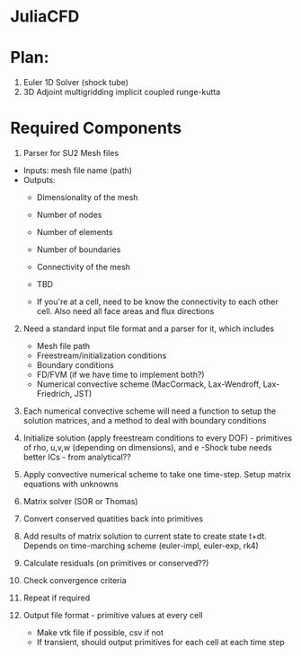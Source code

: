 # JuliaCFD

# Plan:
1. Euler 1D Solver (shock tube)
2. 3D Adjoint multigridding implicit coupled runge-kutta


# Required Components

1. Parser for SU2 Mesh files
 - Inputs: mesh file name (path)
 - Outputs: 
	- Dimensionality of the mesh
	- Number of nodes
	- Number of elements
	- Number of boundaries
	- Connectivity of the mesh
	- TBD

	- If you're at a cell, need to be know the connectivity to each other cell. Also need all face areas and flux directions

2. Need a standard input file format and a parser for it, which includes
	- Mesh file path
	- Freestream/initialization conditions
	- Boundary conditions
	- FD/FVM (if we have time to implement both?)
	- Numerical convective scheme (MacCormack, Lax-Wendroff, Lax-Friedrich, JST) 

3. Each numerical convective scheme will need a function to setup the solution matrices, and a method to deal with boundary conditions

4. Initialize solution (apply freestream conditions to every DOF) - primitives of rho, u,v,w (depending on dimensions), and e
	-Shock tube needs better ICs - from analytical??

5. Apply convective numerical scheme to take one time-step. Setup matrix equations with unknowns

6. Matrix solver (SOR or Thomas)

7. Convert conserved quatities back into primitives

8. Add results of matrix solution to current state to create state t+dt. Depends on time-marching scheme (euler-impl, euler-exp, rk4)

9. Calculate residuals (on primitives or conserved??)

10. Check convergence criteria

11. Repeat if required

12. Output file format - primitive values at every cell
	- Make vtk file if possible, csv if not
	- If transient, should output primitives for each cell at each time step
